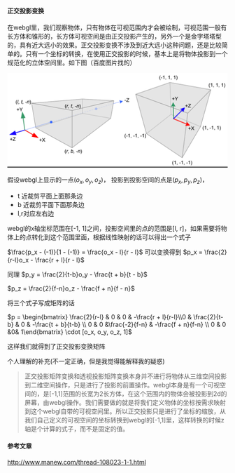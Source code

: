 #### 正交投影变换

在webgl里，我们观察物体，只有物体在可视范围内才会被绘制，可视范围一般有长方体和锥形的，长方体可视空间是由正交投影产生的，另外一个是金字塔塔型的，具有近大远小的效果。正交投影变换不涉及到近大远小这种问题，还是比较简单的。只有一个坐标的转换，在使用正交投影的时候，基本上是将物体投影到一个规范化的立体空间里。如下图（百度图片找的）

![image-20210208175930365](/images/image-20210208175930365.png)

假设webgl上显示的一点$(o_x,o_y,o_z)$， 投影到投影空间的点是$(p_x, p_y, p_z)$，

- t 近裁剪平面上面那条边
- b 近裁剪平面下面那条边
- l,r对应左右边

webgl的x轴坐标范围在[-1, 1]之间，投影空间里的点的范围是[l, r]，如果需要将物体上的点转化到这个范围里面，根据线性映射的话可以得出一个式子

$\frac{p_x - (-1)}{1 - (-1)} = \frac{o_x - l}{r - l}$ 可以变换得到 $p_x = \frac{2}{r-l}o_x - \frac{r + l}{r - l}$

同理 $p_y = \frac{2}{t-b}o_y - \frac{t + b}{t - b}$

$p_z = \frac{2}{f-n}o_z - \frac{f + n}{f - n}$

将三个式子写成矩阵的话

$p = \begin{bmatrix} \frac{2}{r-l} & 0 & 0 & -\frac{r + l}{r-l}\\0 & \frac{2}{t-b}  & 0 & -\frac{t + b}{t-b} \\ 0 & 0 &\frac{-2}{f-n} & -\frac{f + n}{f-n} \\ 0 & 0 &0& 1\end{bmatrix} \cdot [o_x, o_y, o_z, 1]$



这样我们就得到了正交投影变换矩阵



个人理解的补充(不一定正确，但是我觉得能解释我的疑惑)

> 正交投影矩阵变换和透视投影矩阵变换本身并不进行将物体从三维空间投影到二维空间操作，只是进行了投影的前置操作。webgl本身是有一个可视空间的，是[-1,1]范围的长宽为2长方体，在这个范围内的物体会被投影到2d的屏幕，由webgl操作。我们需要做的就是将我们定义物体的坐标按需求映射到这个webgl自带的可视空间里。所以正交投影只是进行了坐标的缩放，从我们自己定义的可视空间的坐标转换到webgl的[-1,1]里，这样转换的时候z轴是个计算的式子，而不是固定的值。



#### 参考文章

http://www.manew.com/thread-108023-1-1.html

